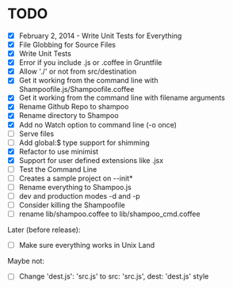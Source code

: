 # TODO

* [x] February 2, 2014 - Write Unit Tests for Everything
* [x] File Globbing for Source Files
* [x] Write Unit Tests
* [x] Error if you include .js or .coffee in Gruntfile
* [x] Allow './' or not from src/destination
* [x] Get it working from the command line with Shampoofile.js/Shampoofile.coffee
* [x] Get it working from the command line with filename arguments
* [x] Rename Github Repo to shampoo
* [x] Rename directory to Shampoo
* [x] Add no Watch option to command line (-o once)
* [ ] Serve files
* [ ] Add global:$ type support for shimming
* [x] Refactor to use minimist
* [x] Support for user defined extensions like .jsx
* [ ] Test the Command Line
* [ ] Creates a sample project on --init*
* [ ] Rename everything to Shampoo.js
* [ ] dev and production modes -d and -p
* [ ] Consider killing the Shampoofile
* [ ] rename lib/shampoo.coffee to lib/shampoo_cmd.coffee

Later (before release):
* [ ] Make sure everything works in Unix Land

Maybe not:
* [ ] Change 'dest.js': 'src.js' to src: 'src.js', dest: 'dest.js' style
